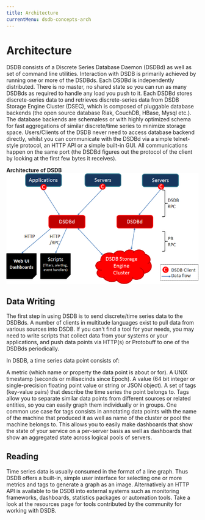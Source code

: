```yaml
---
title: Architecture
currentMenu: dsdb-concepts-arch
---
```


# Architecture

DSDB consists of a Discrete Series Database Daemon (DSDBd) as well as set of command line utilities. Interaction with DSDB is primarily achieved by running one or more of the DSDBds. Each DSDBd is independently distributed. There is no master, no shared state so you can run as many DSDBds as required to handle any load you push to it. Each DSDBd stores discrete-series data to and retrieves discrete-series data from DSDB Storage Engine Cluster (DSEC), which is composed of pluggable database backends (the open source database Riak, CouchDB, HBase, Mysql etc.). The database backends are schemaless or with highly optimized schema for fast aggregations of similar discrete/time series to minimize storage space. Users/Clients of the DSDB never need to access database backend directly, whilst you can communicate with the DSDBd via a simple telnet-style protocol, an HTTP API or a simple built-in GUI. All communications happen on the same port (the DSDBd figures out the protocol of the client by looking at the first few bytes it receives).

**Architecture of DSDB**
![Alt one](img/dsdb_principal.png)

Data Writing
-------

The first step in using DSDB is to send discrete/time series data to the DSDBds. A number of clients in multitude languages exist to pull data from various sources into DSDB. If you can't find a tool for your needs, you may need to write scripts that collect data from your systems or your applications,  and push data points via HTTP(s) or Protobuff to one of the DSDBds periodically.

In DSDB, a time series data point consists of:

A metric (which name or property the data point is about or for).
A UNIX timestamp (seconds or millisecinds since Epoch).
A value (64 bit integer or single-precision floating point value or string or JSON object).
A set of tags (key-value pairs) that describe the time series the point belongs to.
Tags allow you to separate similar data points from different sources or related entities, so you can easily graph them individually or in groups. One common use case for tags consists in annotating data points with the name of the machine that produced it as well as name of the cluster or pool the machine belongs to. This allows you to easily make dashboards that show the state of your service on a per-server basis as well as dashboards that show an aggregated state across logical pools of servers.

Reading
-------

Time series data is usually consumed in the format of a line graph. Thus DSDB offers a built-in, simple user interface for selecting one or more metrics and tags to generate a graph as an image. Alternatively an HTTP API is available to tie DSDB into external systems such as monitoring frameworks, dashboards, statistics packages or automation tools.
Take a look at the resources page for tools contributed by the community for working with DSDB.
